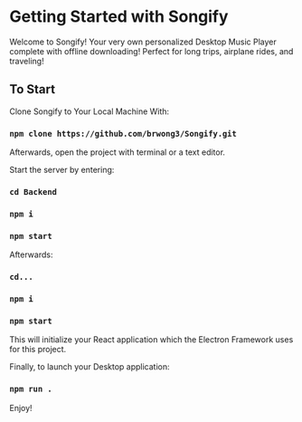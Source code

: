 # Getting Started with Songify

Welcome to Songify! Your very own personalized Desktop Music Player complete with offline downloading! Perfect for long trips, airplane rides, and traveling!

## To Start

Clone Songify to Your Local Machine With:

### `npm clone https://github.com/brwong3/Songify.git`

Afterwards, open the project with terminal or a text editor.

Start the server by entering:

### `cd Backend`
### `npm i`
### `npm start`

Afterwards:

### `cd...`
### `npm i`
### `npm start`

This will initialize your React application which the Electron Framework uses for this project.

Finally, to launch your Desktop application:

### `npm run .`

Enjoy!
